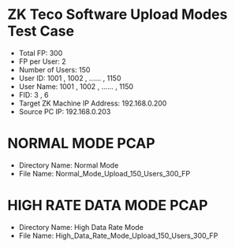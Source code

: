 # ZK Teco Software Upload Modes Test Case
 - Total FP: 300
 - FP per User: 2
 - Number of Users: 150
 - User ID: 1001 , 1002 , ...... , 1150
 - User Name: 1001 , 1002 , ...... , 1150
 - FID: 3 , 6
 - Target ZK Machine IP Address: 192.168.0.200
 - Source PC IP: 192.168.0.203

# NORMAL MODE PCAP
 - Directory Name: Normal Mode
 - File Name: Normal_Mode_Upload_150_Users_300_FP

# HIGH RATE DATA MODE PCAP
 - Directory Name: High Data Rate Mode
 - File Name: High_Data_Rate_Mode_Upload_150_Users_300_FP